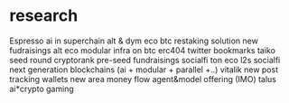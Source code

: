 # research
Espresso
ai in superchain 
alt & dym eco
btc restaking solution
new fudraisings
alt eco
modular infra on btc
erc404
twitter bookmarks
taiko
seed round cryptorank
pre-seed fundraisings
socialfi
ton eco
l2s socialfi
next generation blockchains (ai + modular + parallel +..)
vitalik new post
tracking wallets
new area money flow
agent&model offering (IMO) 
talus
ai*crypto
gaming
